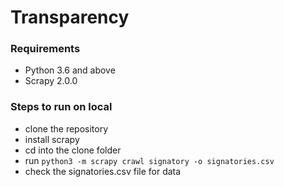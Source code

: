 # Transparency

### Requirements

- Python 3.6 and above
- Scrapy 2.0.0

### Steps to run on local

- clone the repository
- install scrapy
- cd into the clone folder
- run `python3 -m scrapy crawl signatory -o signatories.csv`
- check the signatories.csv file for data
